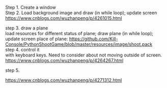 Step 1. Create a window    
Step 2. Load background image and draw (in while loop); update screen    
https://www.cnblogs.com/wuzhanpeng/p/4261015.html     

step 3. draw a plane   
load resources for different status of plane; draw plane (in while loop); update screen
place of plane: https://github.com/Kill-Console/PythonShootGame/blob/master/resources/image/shoot.pack   
step 4. control it   
with keyboard keys. Need to consider about not moving outside of screen.   
https://www.cnblogs.com/wuzhanpeng/p/4264267.html     

step 5. 

https://www.cnblogs.com/wuzhanpeng/p/4271312.html    

